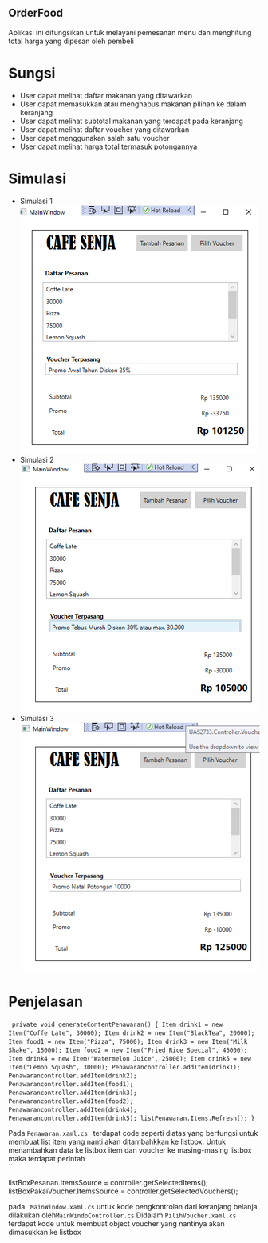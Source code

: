 ﻿## OrderFood
Aplikasi ini difungsikan untuk melayani pemesanan menu dan menghitung total harga yang dipesan oleh pembeli 

# Sungsi
- User dapat melihat daftar makanan yang ditawarkan
- User dapat memasukkan atau menghapus makanan pilihan ke dalam keranjang
- User dapat melihat subtotal makanan yang terdapat pada keranjang
- User dapat melihat daftar voucher yang ditawarkan
- User dapat menggunakan salah satu voucher
- User dapat melihat harga total termasuk potongannya
# Simulasi
- Simulasi 1
![Simulasi1](Simulasi1.png)
- Simulasi 2
![Simulasi2](Simulasi2.png)
- Simulasi 3
 ![Simulasi3](Simulasi3.png)

# Penjelasan 

`` 
private void generateContentPenawaran()
        {
            Item drink1 = new Item("Coffe Late", 30000);
            Item drink2 = new Item("BlackTea", 20000);
            Item food1 = new Item("Pizza", 75000);
            Item drink3 = new Item("Milk Shake", 15000);
            Item food2 = new Item("Fried Rice Special", 45000);
            Item drink4 = new Item("Watermelon Juice", 25000);
            Item drink5 = new Item("Lemon Squash", 30000);
            Penawarancontroller.addItem(drink1);
            Penawarancontroller.addItem(drink2);
            Penawarancontroller.addItem(food1);
            Penawarancontroller.addItem(drink3);
            Penawarancontroller.addItem(food2);
            Penawarancontroller.addItem(drink4);
            Penawarancontroller.addItem(drink5);
             listPenawaran.Items.Refresh();
        }
``

 Pada ``Penawaran.xaml.cs `` terdapat code seperti diatas yang berfungsi untuk membuat list item yang nanti akan ditambahkkan ke listbox.
Untuk menambahkan data ke listbox item dan voucher ke masing-masing listbox maka terdapat perintah  
    `` 
    
listBoxPesanan.ItemsSource = controller.getSelectedItems();
            listBoxPakaiVoucher.ItemsSource = controller.getSelectedVouchers();

pada `` MainWindow.xaml.cs``
untuk kode pengkontrolan dari keranjang belanja dilakukan oleh``MainWindoController.cs``
Didalam ``PilihVoucher.xaml.cs`` terdapat kode untuk membuat object voucher yang nantinya akan dimasukkan ke listbox